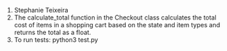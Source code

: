
1. Stephanie Teixeira
2. The calculate_total function in the Checkout class calculates the total cost 
of items in a shopping cart based on the state and item types and returns the total as a float.
3. To run tests: python3 test.py
